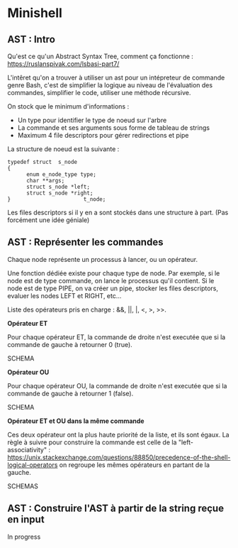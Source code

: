 
# Minishell

## AST : Intro

Qu'est ce qu'un Abstract Syntax Tree, comment ça fonctionne : https://ruslanspivak.com/lsbasi-part7/

L'intêret qu'on a trouver à utiliser un ast pour un intépreteur de commande genre Bash, c'est de simplifier la logique au niveau de l'évaluation des commandes, simplifier le code, utiliser une méthode récursive.

On stock que le minimum d'informations :
- Un type pour identifier le type de noeud sur l'arbre
- La commande et ses arguments sous forme de tableau de strings
- Maximum 4 file descriptors pour gérer redirections et pipe

La structure de noeud est la suivante :

    typedef struct	s_node
    {
	      enum e_node_type type;
	      char **args;
	      struct s_node *left;
	      struct s_node *right;
    }				        t_node;
    
Les files descriptors si il y en a sont stockés dans une structure à part. (Pas forcément une idée géniale)

## AST : Représenter les commandes

Chaque node représente un processus à lancer, ou un opérateur.

Une fonction dédiée existe pour chaque type de node. Par exemple, si le node est de type commande, on lance le processus qu'il contient. Si le node est de type PIPE, on va créer un pipe, stocker les files descriptors, evaluer les nodes LEFT et RIGHT, etc...

Liste des opérateurs pris en charge : &&, ||, |, <, >, >>.

**Opérateur ET**

Pour chaque opérateur ET, la commande de droite n'est executée que si la commande de gauche à retourner 0 (true).

SCHEMA

**Opérateur OU**

Pour chaque opérateur OU, la commande de droite n'est executée que si la commande de gauche à retourner 1 (false).

SCHEMA

**Opérateur ET et OU dans la même commande**

Ces deux opérateur ont la plus haute priorité de la liste, et ils sont égaux. La règle à suivre pour construire la commande est celle de la "left-associativity" : https://unix.stackexchange.com/questions/88850/precedence-of-the-shell-logical-operators on regroupe les mêmes opérateurs en partant de la gauche.

SCHEMAS

## AST : Construire l'AST à partir de la string reçue en input

In progress

